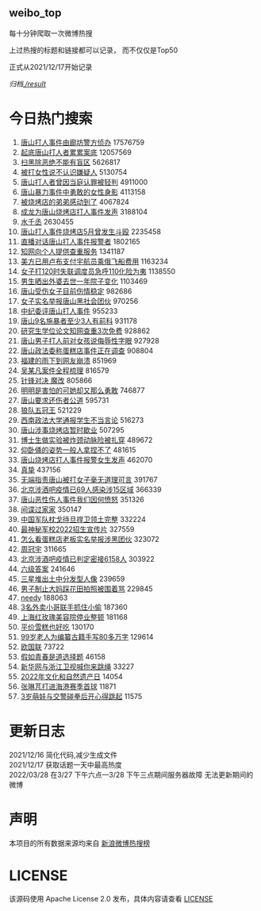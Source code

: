 weibo_top  
---
每十分钟爬取一次微博热搜  

上过热搜的标题和链接都可以记录， 而不仅仅是Top50

正式从2021/12/17开始记录  

*归档[./result](./result/)*

# 今日热门搜索  
1. [唐山打人事件由廊坊警方侦办](https://s.weibo.com//weibo?q=%23%E5%94%90%E5%B1%B1%E6%89%93%E4%BA%BA%E4%BA%8B%E4%BB%B6%E7%94%B1%E5%BB%8A%E5%9D%8A%E8%AD%A6%E6%96%B9%E4%BE%A6%E5%8A%9E%23&Refer=top) 17576759
2. [起底唐山打人者累累案底](https://s.weibo.com//weibo?q=%23%E8%B5%B7%E5%BA%95%E5%94%90%E5%B1%B1%E6%89%93%E4%BA%BA%E8%80%85%E7%B4%AF%E7%B4%AF%E6%A1%88%E5%BA%95%23&Refer=top) 12057569
3. [扫黑除恶绝不能有盲区](https://s.weibo.com//weibo?q=%23%E6%89%AB%E9%BB%91%E9%99%A4%E6%81%B6%E7%BB%9D%E4%B8%8D%E8%83%BD%E6%9C%89%E7%9B%B2%E5%8C%BA%23&Refer=top) 5626817
4. [被打女性说不认识嫌疑人](https://s.weibo.com//weibo?q=%23%E8%A2%AB%E6%89%93%E5%A5%B3%E6%80%A7%E8%AF%B4%E4%B8%8D%E8%AE%A4%E8%AF%86%E5%AB%8C%E7%96%91%E4%BA%BA%23&Refer=top) 5130754
5. [唐山打人者曾因当庭认罪被轻判](https://s.weibo.com//weibo?q=%23%E5%94%90%E5%B1%B1%E6%89%93%E4%BA%BA%E8%80%85%E6%9B%BE%E5%9B%A0%E5%BD%93%E5%BA%AD%E8%AE%A4%E7%BD%AA%E8%A2%AB%E8%BD%BB%E5%88%A4%23&Refer=top) 4911000
6. [唐山暴力事件中勇敢的女性身影](https://s.weibo.com//weibo?q=%23%E5%94%90%E5%B1%B1%E6%9A%B4%E5%8A%9B%E4%BA%8B%E4%BB%B6%E4%B8%AD%E5%8B%87%E6%95%A2%E7%9A%84%E5%A5%B3%E6%80%A7%E8%BA%AB%E5%BD%B1%23&Refer=top) 4113158
7. [被烧烤店的弟弟感动到了](https://s.weibo.com//weibo?q=%23%E8%A2%AB%E7%83%A7%E7%83%A4%E5%BA%97%E7%9A%84%E5%BC%9F%E5%BC%9F%E6%84%9F%E5%8A%A8%E5%88%B0%E4%BA%86%23&Refer=top) 4067824
8. [成龙为唐山烧烤店打人事件发声](https://s.weibo.com//weibo?q=%23%E6%88%90%E9%BE%99%E4%B8%BA%E5%94%90%E5%B1%B1%E7%83%A7%E7%83%A4%E5%BA%97%E6%89%93%E4%BA%BA%E4%BA%8B%E4%BB%B6%E5%8F%91%E5%A3%B0%23&Refer=top) 3188104
9. [水千丞](https://s.weibo.com//weibo?q=%E6%B0%B4%E5%8D%83%E4%B8%9E&Refer=top) 2630455
10. [唐山打人事件烧烤店5月曾发生斗殴](https://s.weibo.com//weibo?q=%23%E5%94%90%E5%B1%B1%E6%89%93%E4%BA%BA%E4%BA%8B%E4%BB%B6%E7%83%A7%E7%83%A4%E5%BA%975%E6%9C%88%E6%9B%BE%E5%8F%91%E7%94%9F%E6%96%97%E6%AE%B4%23&Refer=top) 2235458
11. [直播对话唐山打人事件报警者](https://s.weibo.com//weibo?q=%23%E7%9B%B4%E6%92%AD%E5%AF%B9%E8%AF%9D%E5%94%90%E5%B1%B1%E6%89%93%E4%BA%BA%E4%BA%8B%E4%BB%B6%E6%8A%A5%E8%AD%A6%E8%80%85%23&Refer=top) 1802165
12. [知网向个人提供查重服务](https://s.weibo.com//weibo?q=%23%E7%9F%A5%E7%BD%91%E5%90%91%E4%B8%AA%E4%BA%BA%E6%8F%90%E4%BE%9B%E6%9F%A5%E9%87%8D%E6%9C%8D%E5%8A%A1%23&Refer=top) 1341187
13. [美方已用卢布支付宇航员乘俄飞船费用](https://s.weibo.com//weibo?q=%23%E7%BE%8E%E6%96%B9%E5%B7%B2%E7%94%A8%E5%8D%A2%E5%B8%83%E6%94%AF%E4%BB%98%E5%AE%87%E8%88%AA%E5%91%98%E4%B9%98%E4%BF%84%E9%A3%9E%E8%88%B9%E8%B4%B9%E7%94%A8%23&Refer=top) 1163234
14. [女子打120时失联调度员急呼110化险为夷](https://s.weibo.com//weibo?q=%23%E5%A5%B3%E5%AD%90%E6%89%93120%E6%97%B6%E5%A4%B1%E8%81%94%E8%B0%83%E5%BA%A6%E5%91%98%E6%80%A5%E5%91%BC110%E5%8C%96%E9%99%A9%E4%B8%BA%E5%A4%B7%23&Refer=top) 1138550
15. [男生晒出外婆去世一年院子变化](https://s.weibo.com//weibo?q=%23%E7%94%B7%E7%94%9F%E6%99%92%E5%87%BA%E5%A4%96%E5%A9%86%E5%8E%BB%E4%B8%96%E4%B8%80%E5%B9%B4%E9%99%A2%E5%AD%90%E5%8F%98%E5%8C%96%23&Refer=top) 1103469
16. [唐山受伤女子目前伤情稳定](https://s.weibo.com//weibo?q=%23%E5%94%90%E5%B1%B1%E5%8F%97%E4%BC%A4%E5%A5%B3%E5%AD%90%E7%9B%AE%E5%89%8D%E4%BC%A4%E6%83%85%E7%A8%B3%E5%AE%9A%23&Refer=top) 982686
17. [女子实名举报唐山黑社会团伙](https://s.weibo.com//weibo?q=%23%E5%A5%B3%E5%AD%90%E5%AE%9E%E5%90%8D%E4%B8%BE%E6%8A%A5%E5%94%90%E5%B1%B1%E9%BB%91%E7%A4%BE%E4%BC%9A%E5%9B%A2%E4%BC%99%23&Refer=top) 970256
18. [中纪委评唐山打人事件](https://s.weibo.com//weibo?q=%23%E4%B8%AD%E7%BA%AA%E5%A7%94%E8%AF%84%E5%94%90%E5%B1%B1%E6%89%93%E4%BA%BA%E4%BA%8B%E4%BB%B6%23&Refer=top) 955233
19. [唐山9名施暴者至少3人有前科](https://s.weibo.com//weibo?q=%23%E5%94%90%E5%B1%B19%E5%90%8D%E6%96%BD%E6%9A%B4%E8%80%85%E8%87%B3%E5%B0%913%E4%BA%BA%E6%9C%89%E5%89%8D%E7%A7%91%23&Refer=top) 931178
20. [研究生学位论文知网查重3次免费](https://s.weibo.com//weibo?q=%23%E7%A0%94%E7%A9%B6%E7%94%9F%E5%AD%A6%E4%BD%8D%E8%AE%BA%E6%96%87%E7%9F%A5%E7%BD%91%E6%9F%A5%E9%87%8D3%E6%AC%A1%E5%85%8D%E8%B4%B9%23&Refer=top) 928862
21. [唐山男子打人前对女孩说侮辱性字眼](https://s.weibo.com//weibo?q=%23%E5%94%90%E5%B1%B1%E7%94%B7%E5%AD%90%E6%89%93%E4%BA%BA%E5%89%8D%E5%AF%B9%E5%A5%B3%E5%AD%A9%E8%AF%B4%E4%BE%AE%E8%BE%B1%E6%80%A7%E5%AD%97%E7%9C%BC%23&Refer=top) 927928
22. [唐山政法委称蛋糕店事件正在调查](https://s.weibo.com//weibo?q=%23%E5%94%90%E5%B1%B1%E6%94%BF%E6%B3%95%E5%A7%94%E7%A7%B0%E8%9B%8B%E7%B3%95%E5%BA%97%E4%BA%8B%E4%BB%B6%E6%AD%A3%E5%9C%A8%E8%B0%83%E6%9F%A5%23&Refer=top) 908804
23. [福建的雨下到网友崩溃](https://s.weibo.com//weibo?q=%23%E7%A6%8F%E5%BB%BA%E7%9A%84%E9%9B%A8%E4%B8%8B%E5%88%B0%E7%BD%91%E5%8F%8B%E5%B4%A9%E6%BA%83%23&Refer=top) 851969
24. [吴某凡案件全程梳理](https://s.weibo.com//weibo?q=%23%E5%90%B4%E6%9F%90%E5%87%A1%E6%A1%88%E4%BB%B6%E5%85%A8%E7%A8%8B%E6%A2%B3%E7%90%86%23&Refer=top) 816579
25. [针锋对决 魔改](https://s.weibo.com//weibo?q=%E9%92%88%E9%94%8B%E5%AF%B9%E5%86%B3%20%E9%AD%94%E6%94%B9&Refer=top) 805866
26. [明明是害怕的可她却又那么勇敢](https://s.weibo.com//weibo?q=%23%E6%98%8E%E6%98%8E%E6%98%AF%E5%AE%B3%E6%80%95%E7%9A%84%E5%8F%AF%E5%A5%B9%E5%8D%B4%E5%8F%88%E9%82%A3%E4%B9%88%E5%8B%87%E6%95%A2%23&Refer=top) 746877
27. [唐山要求还伤者公道](https://s.weibo.com//weibo?q=%23%E5%94%90%E5%B1%B1%E8%A6%81%E6%B1%82%E8%BF%98%E4%BC%A4%E8%80%85%E5%85%AC%E9%81%93%23&Refer=top) 595731
28. [狼队五冠王](https://s.weibo.com//weibo?q=%23%E7%8B%BC%E9%98%9F%E4%BA%94%E5%86%A0%E7%8E%8B%23&Refer=top) 521229
29. [西南政法大学通报学生不当言论](https://s.weibo.com//weibo?q=%23%E8%A5%BF%E5%8D%97%E6%94%BF%E6%B3%95%E5%A4%A7%E5%AD%A6%E9%80%9A%E6%8A%A5%E5%AD%A6%E7%94%9F%E4%B8%8D%E5%BD%93%E8%A8%80%E8%AE%BA%23&Refer=top) 516273
30. [唐山涉事烧烤店暂时歇业](https://s.weibo.com//weibo?q=%23%E5%94%90%E5%B1%B1%E6%B6%89%E4%BA%8B%E7%83%A7%E7%83%A4%E5%BA%97%E6%9A%82%E6%97%B6%E6%AD%87%E4%B8%9A%23&Refer=top) 507295
31. [博士生做实验被炸颈动脉险被扎穿](https://s.weibo.com//weibo?q=%23%E5%8D%9A%E5%A3%AB%E7%94%9F%E5%81%9A%E5%AE%9E%E9%AA%8C%E8%A2%AB%E7%82%B8%E9%A2%88%E5%8A%A8%E8%84%89%E9%99%A9%E8%A2%AB%E6%89%8E%E7%A9%BF%23&Refer=top) 489672
32. [仰卧俑的姿势一般人拿捏不了](https://s.weibo.com//weibo?q=%23%E4%BB%B0%E5%8D%A7%E4%BF%91%E7%9A%84%E5%A7%BF%E5%8A%BF%E4%B8%80%E8%88%AC%E4%BA%BA%E6%8B%BF%E6%8D%8F%E4%B8%8D%E4%BA%86%23&Refer=top) 481615
33. [唐山烧烤店打人事件报警女生发声](https://s.weibo.com//weibo?q=%23%E5%94%90%E5%B1%B1%E7%83%A7%E7%83%A4%E5%BA%97%E6%89%93%E4%BA%BA%E4%BA%8B%E4%BB%B6%E6%8A%A5%E8%AD%A6%E5%A5%B3%E7%94%9F%E5%8F%91%E5%A3%B0%23&Refer=top) 462070
34. [真挚](https://s.weibo.com//weibo?q=%E7%9C%9F%E6%8C%9A&Refer=top) 437156
35. [无端指责唐山被打女子毫无道理可言](https://s.weibo.com//weibo?q=%23%E6%97%A0%E7%AB%AF%E6%8C%87%E8%B4%A3%E5%94%90%E5%B1%B1%E8%A2%AB%E6%89%93%E5%A5%B3%E5%AD%90%E6%AF%AB%E6%97%A0%E9%81%93%E7%90%86%E5%8F%AF%E8%A8%80%23&Refer=top) 391767
36. [北京涉酒吧疫情已69人感染涉15区域](https://s.weibo.com//weibo?q=%23%E5%8C%97%E4%BA%AC%E6%B6%89%E9%85%92%E5%90%A7%E7%96%AB%E6%83%85%E5%B7%B269%E4%BA%BA%E6%84%9F%E6%9F%93%E6%B6%8915%E5%8C%BA%E5%9F%9F%23&Refer=top) 366339
37. [唐山恶性伤人事件我们因何愤怒](https://s.weibo.com//weibo?q=%23%E5%94%90%E5%B1%B1%E6%81%B6%E6%80%A7%E4%BC%A4%E4%BA%BA%E4%BA%8B%E4%BB%B6%E6%88%91%E4%BB%AC%E5%9B%A0%E4%BD%95%E6%84%A4%E6%80%92%23&Refer=top) 351326
38. [间谍过家家](https://s.weibo.com//weibo?q=%23%E9%97%B4%E8%B0%8D%E8%BF%87%E5%AE%B6%E5%AE%B6%23&Refer=top) 350147
39. [中国军队枕戈待旦捍卫领土完整](https://s.weibo.com//weibo?q=%23%E4%B8%AD%E5%9B%BD%E5%86%9B%E9%98%9F%E6%9E%95%E6%88%88%E5%BE%85%E6%97%A6%E6%8D%8D%E5%8D%AB%E9%A2%86%E5%9C%9F%E5%AE%8C%E6%95%B4%23&Refer=top) 332224
40. [最神秘军校2022招生宣传片](https://s.weibo.com//weibo?q=%23%E6%9C%80%E7%A5%9E%E7%A7%98%E5%86%9B%E6%A0%A12022%E6%8B%9B%E7%94%9F%E5%AE%A3%E4%BC%A0%E7%89%87%23&Refer=top) 327559
41. [怎么看蛋糕店老板实名举报涉黑团伙](https://s.weibo.com//weibo?q=%23%E6%80%8E%E4%B9%88%E7%9C%8B%E8%9B%8B%E7%B3%95%E5%BA%97%E8%80%81%E6%9D%BF%E5%AE%9E%E5%90%8D%E4%B8%BE%E6%8A%A5%E6%B6%89%E9%BB%91%E5%9B%A2%E4%BC%99%23&Refer=top) 323072
42. [周冠宇](https://s.weibo.com//weibo?q=%E5%91%A8%E5%86%A0%E5%AE%87&Refer=top) 311665
43. [北京涉酒吧疫情已判定密接6158人](https://s.weibo.com//weibo?q=%23%E5%8C%97%E4%BA%AC%E6%B6%89%E9%85%92%E5%90%A7%E7%96%AB%E6%83%85%E5%B7%B2%E5%88%A4%E5%AE%9A%E5%AF%86%E6%8E%A56158%E4%BA%BA%23&Refer=top) 303922
44. [六级答案](https://s.weibo.com//weibo?q=%23%E5%85%AD%E7%BA%A7%E7%AD%94%E6%A1%88%23&Refer=top) 241646
45. [三星堆出土中分发型人像](https://s.weibo.com//weibo?q=%23%E4%B8%89%E6%98%9F%E5%A0%86%E5%87%BA%E5%9C%9F%E4%B8%AD%E5%88%86%E5%8F%91%E5%9E%8B%E4%BA%BA%E5%83%8F%23&Refer=top) 239659
46. [男子制止大妈踩花田拍照被围着骂](https://s.weibo.com//weibo?q=%23%E7%94%B7%E5%AD%90%E5%88%B6%E6%AD%A2%E5%A4%A7%E5%A6%88%E8%B8%A9%E8%8A%B1%E7%94%B0%E6%8B%8D%E7%85%A7%E8%A2%AB%E5%9B%B4%E7%9D%80%E9%AA%82%23&Refer=top) 229845
47. [needy](https://s.weibo.com//weibo?q=needy&Refer=top) 188063
48. [3名外卖小哥联手抓住小偷](https://s.weibo.com//weibo?q=%233%E5%90%8D%E5%A4%96%E5%8D%96%E5%B0%8F%E5%93%A5%E8%81%94%E6%89%8B%E6%8A%93%E4%BD%8F%E5%B0%8F%E5%81%B7%23&Refer=top) 187360
49. [上海红玫瑰美容院停业整顿](https://s.weibo.com//weibo?q=%23%E4%B8%8A%E6%B5%B7%E7%BA%A2%E7%8E%AB%E7%91%B0%E7%BE%8E%E5%AE%B9%E9%99%A2%E5%81%9C%E4%B8%9A%E6%95%B4%E9%A1%BF%23&Refer=top) 181168
50. [平价雪糕也好吃](https://s.weibo.com//weibo?q=%23%E5%B9%B3%E4%BB%B7%E9%9B%AA%E7%B3%95%E4%B9%9F%E5%A5%BD%E5%90%83%23&Refer=top) 130170
51. [99岁老人为编纂古籍手写80多万字](https://s.weibo.com//weibo?q=%2399%E5%B2%81%E8%80%81%E4%BA%BA%E4%B8%BA%E7%BC%96%E7%BA%82%E5%8F%A4%E7%B1%8D%E6%89%8B%E5%86%9980%E5%A4%9A%E4%B8%87%E5%AD%97%23&Refer=top) 129614
52. [欧国联](https://s.weibo.com//weibo?q=%23%E6%AC%A7%E5%9B%BD%E8%81%94%23&Refer=top) 73722
53. [假如青春是道选择题](https://s.weibo.com//weibo?q=%23%E5%81%87%E5%A6%82%E9%9D%92%E6%98%A5%E6%98%AF%E9%81%93%E9%80%89%E6%8B%A9%E9%A2%98%23&Refer=top) 46158
54. [新华网与浙江卫视喊你来跳绳](https://s.weibo.com//weibo?q=%23%E6%96%B0%E5%8D%8E%E7%BD%91%E4%B8%8E%E6%B5%99%E6%B1%9F%E5%8D%AB%E8%A7%86%E5%96%8A%E4%BD%A0%E6%9D%A5%E8%B7%B3%E7%BB%B3%23&Refer=top) 33227
55. [2022年文化和自然遗产日](https://s.weibo.com//weibo?q=%232022%E5%B9%B4%E6%96%87%E5%8C%96%E5%92%8C%E8%87%AA%E7%84%B6%E9%81%97%E4%BA%A7%E6%97%A5%23&Refer=top) 14054
56. [张琳芃打进海港赛季首球](https://s.weibo.com//weibo?q=%23%E5%BC%A0%E7%90%B3%E8%8A%83%E6%89%93%E8%BF%9B%E6%B5%B7%E6%B8%AF%E8%B5%9B%E5%AD%A3%E9%A6%96%E7%90%83%23&Refer=top) 11871
57. [3岁萌娃与交警碰拳后开心得跳起](https://s.weibo.com//weibo?q=%233%E5%B2%81%E8%90%8C%E5%A8%83%E4%B8%8E%E4%BA%A4%E8%AD%A6%E7%A2%B0%E6%8B%B3%E5%90%8E%E5%BC%80%E5%BF%83%E5%BE%97%E8%B7%B3%E8%B5%B7%23&Refer=top) 11575
# 更新日志  
2021/12/16  简化代码,减少生成文件  
2021/12/17  获取话题一天中最高热度  
2022/03/28  在3/27 下午六点—3/28 下午三点期间服务器故障 无法更新期间的微博  
# 声明  
本项目的所有数据来源均来自 [新浪微博热搜榜](https://s.weibo.com/top/summary)  

# LICENSE
该源码使用 Apache License 2.0 发布，具体内容请查看 [LICENSE](./LICENSE)
